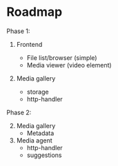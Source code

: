 # Roadmap

Phase 1:

1. Frontend

   - File list/browser (simple)
   - Media viewer (video element)

2. Media gallery
   - storage
   - http-handler

Phase 2:

2. Media gallery
   - Metadata
3. Media agent
   - http-handler
   - suggestions
